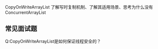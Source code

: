 
CopyOnWriteArrayList
了解写时复制机制、了解其适用场景、思考为什么没有ConcurrentArrayList



## 常见面试题
Q:CopyOnWriteArrayList是如何保证线程安全的？


